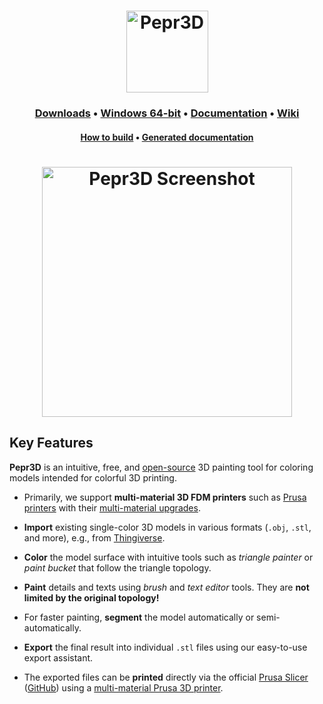 <h1 align="center"><img height="131" alt="Pepr3D" src="https://user-images.githubusercontent.com/10374559/61998646-4c76cf00-b0b3-11e9-8e30-f88d70435b37.png"></h1>

<h3 align="center">
  <a href="https://github.com/tomasiser/pepr3d/releases">Downloads</a>
  &bull;
  <a href="https://github.com/tomasiser/pepr3d/releases/download/v1.0/Pepr3D-Windows-x64.zip">Windows 64-bit</a>
  &bull;
  <a href="https://github.com/tomasiser/pepr3d/releases/download/v1.0/Pepr3D-Documentation.pdf">Documentation</a>
  &bull;
  <a href="https://github.com/tomasiser/pepr3d/wiki">Wiki</a>
</h3>

<h4 align="center">
  <a href="BUILD.md">How to build</a>
  &bull;
  <a href="https://tomasiser.github.io/pepr3d/">Generated documentation</a>
</h4>

<h1></h1>

<h1 align="center"><img height="400" alt="Pepr3D Screenshot" src="https://user-images.githubusercontent.com/10374559/62304598-94fd0680-b47e-11e9-8b5d-cc1fe54af8f8.png"></h1>

## Key Features

**Pepr3D** is an intuitive, free, and [open-source](LICENSE.md) 3D painting tool for coloring models intended for colorful 3D printing.

- Primarily, we support **multi-material 3D FDM printers** such as [Prusa printers](https://www.prusa3d.com/) with their [multi-material upgrades](https://www.prusa3d.com/original-prusa-i3-multi-material-2-0/).

- **Import** existing single-color 3D models in various formats (`.obj`, `.stl`, and more), e.g., from [Thingiverse](https://www.thingiverse.com/).

- **Color** the model surface with intuitive tools such as *triangle painter* or *paint bucket* that follow the triangle topology.

- **Paint** details and texts using *brush* and *text editor* tools. They are **not limited by the original topology!**

- For faster painting, **segment** the model automatically or semi-automatically.

- **Export** the final result into individual `.stl` files using our easy-to-use export assistant.

- The exported files can be **printed** directly via the official [Prusa Slicer](https://www.prusa3d.com/prusaslicer/) ([GitHub](https://github.com/prusa3d/PrusaSlicer)) using a [multi-material Prusa 3D printer](https://www.prusa3d.com/original-prusa-i3-multi-material-2-0/).
